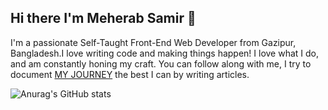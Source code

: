 ## Hi there I'm Meherab Samir 👋
I'm a passionate Self-Taught Front-End Web Developer from Gazipur, Bangladesh.I love writing code and making things happen! I love what I do, and am constantly honing my craft. You can follow along with me, I try to document <a href="https://medium.com/asifadib-diary/">MY JOURNEY</a> the best I can by writing articles.

![Anurag's GitHub stats](https://github-readme-stats.vercel.app/api?username=MeherabSamir&theme=cobalt)


<!--
**MeherabSamir/MeherabSamir** is a ✨ _special_ ✨ repository because its `README.md` (this file) appears on your GitHub profile.

Here are some ideas to get you started:

- 🔭 I’m currently working on ...
- 🌱 I’m currently learning ...
- 👯 I’m looking to collaborate on ...
- 🤔 I’m looking for help with ...
- 💬 Ask me about ...
- 📫 How to reach me: ...
- 😄 Pronouns: ...
- ⚡ Fun fact: ...
-->
